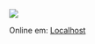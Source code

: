 <img src="https://www.planium.io/wordpress/wp-content/uploads/2018/11/logo-Planium-05.svg">

<p>Online em: <a href="http://191.37.120.186:8000">Localhost</a> </p>
